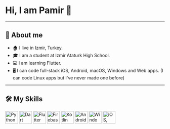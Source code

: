 # Hi, I am Pamir 👋

---

## 📌 About me
- 🏠 I live in Izmir, Turkey.
- 🎓 I am a student at Izmir Ataturk High School.
- 💻 I am learning Flutter.
- 🖥️ I can code full-stack iOS, Android, macOS, Windows and Web apps. (I can code Linux apps but I've never made one before)

---

## 🛠 My Skills

<p align="left">
  <img src="https://www.vectorlogo.zone/logos/python/python-icon.svg" width="40" alt="Python"/>
  <img src="https://www.vectorlogo.zone/logos/dartlang/dartlang-icon.svg" width="40" alt="Dart"/>
  <img src="https://www.vectorlogo.zone/logos/flutterio/flutterio-icon.svg" width="40" alt="Flutter"/>
  <img src="https://www.vectorlogo.zone/logos/firebase/firebase-icon.svg" width="40" alt="Firebase"/>
  <img src="https://www.vectorlogo.zone/logos/kotlinlang/kotlinlang-icon.svg" width="40" alt="Kotlin"/>
  <img src="https://www.vectorlogo.zone/logos/android/android-icon.svg" width="40" alt="Android"/>
  <img src="https://cdn.jsdelivr.net/gh/devicons/devicon/icons/windows8/windows8-original.svg" width="40" alt="Windows"/>
  <img src="https://upload.wikimedia.org/wikipedia/commons/f/fa/Apple_logo_black.svg" width="40" alt="iOS, macOS"/>
  
</p>
